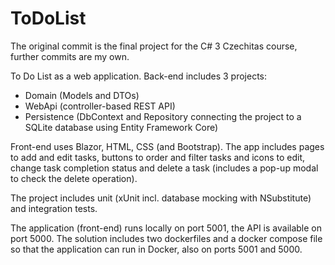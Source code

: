 # ToDoList

The original commit is the final project for the C# 3 Czechitas course, further commits are my own.

To Do List as a web application. Back-end includes 3 projects:
- Domain (Models and DTOs)
- WebApi (controller-based REST API)
- Persistence (DbContext and Repository connecting the project to a SQLite database using Entity Framework Core)

Front-end uses Blazor, HTML, CSS (and Bootstrap). The app includes pages to add and edit tasks, buttons to order and filter tasks and icons to edit, change task completion status and delete a task (includes a pop-up modal to check the delete operation).

The project includes unit (xUnit incl. database mocking with NSubstitute) and integration tests.

The application (front-end) runs locally on port 5001, the API is available on port 5000. The solution includes two dockerfiles and a docker compose file so that the application can run in Docker, also on ports 5001 and 5000.
